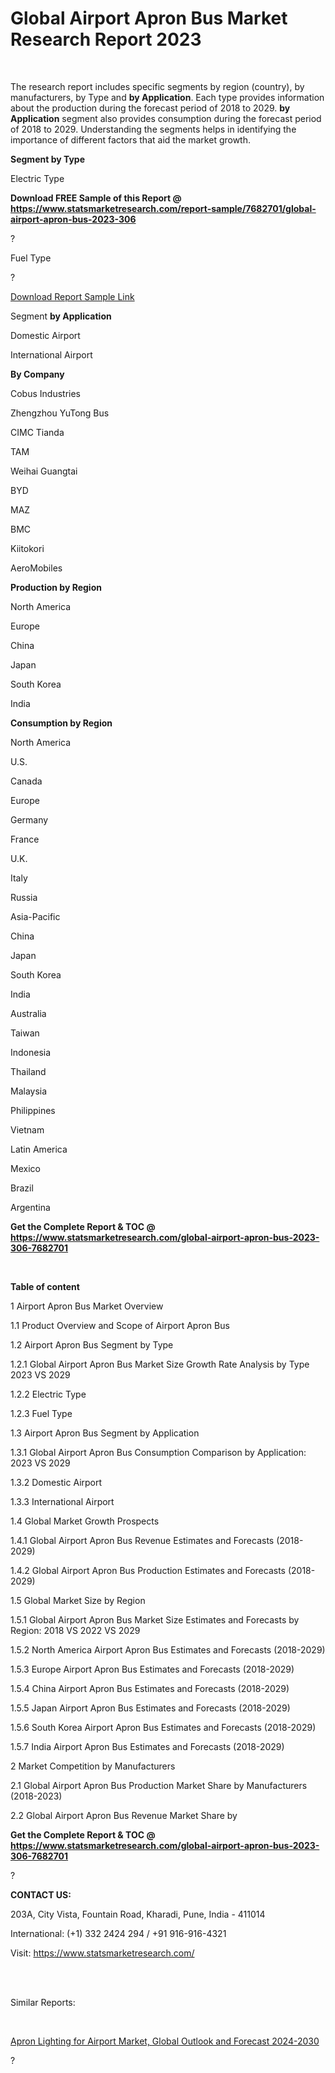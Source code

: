 <h1>Global Airport Apron Bus Market Research Report 2023</h1><br/><p>The research report includes specific segments by region (country), by manufacturers, by Type and <strong>by Application</strong>. Each type provides information about the production during the forecast period of 2018 to 2029. <strong>by Application</strong> segment also provides consumption during the forecast period of 2018 to 2029. Understanding the segments helps in identifying the importance of different factors that aid the market growth.</p>
 
 
 
 <p><strong>Segment by Type</strong></p>
 
 
 
 <p>Electric Type</p>
 
 
 
 <div><b>Download FREE Sample of this Report @ <a href="https://www.statsmarketresearch.com/download-free-sample/7682701/global-airport-apron-bus-2023-306">https://www.statsmarketresearch.com/report-sample/7682701/global-airport-apron-bus-2023-306</a></b></div>
 
 
 
 <p>? </p>
 
 
 
 <p>Fuel Type</p>
 
 
 
 <p>? </p>
 
 
 
 <p><a href="https://www.statsmarketresearch.com/download-free-sample/7682701/global-airport-apron-bus-2023-306">Download Report Sample Link</a></p>
 
 
 
 <p>Segment <strong>by Application</strong></p>
 
 
 
 <p>Domestic Airport</p>
 
 
 
 <p>International Airport</p>
 
 
 
 <p><strong>By Company</strong></p>
 
 
 
 <p>Cobus Industries</p>
 
 
 
 <p>Zhengzhou YuTong Bus</p>
 
 
 
 <p>CIMC Tianda</p>
 
 
 
 <p>TAM</p>
 
 
 
 <p>Weihai Guangtai</p>
 
 
 
 <p>BYD</p>
 
 
 
 <p>MAZ</p>
 
 
 
 <p>BMC</p>
 
 
 
 <p>Kiitokori</p>
 
 
 
 <p>AeroMobiles</p>
 
 
 
 <p><strong>Production by Region</strong></p>
 
 
 
 <p>North America</p>
 
 
 
 <p>Europe</p>
 
 
 
 <p>China</p>
 
 
 
 <p>Japan</p>
 
 
 
 <p>South Korea</p>
 
 
 
 <p>India</p>
 
 
 
 <p><strong>Consumption by Region</strong></p>
 
 
 
 <p>North America</p>
 
 
 
 <p>U.S.</p>
 
 
 
 <p>Canada</p>
 
 
 
 <p>Europe</p>
 
 
 
 <p>Germany</p>
 
 
 
 <p>France</p>
 
 
 
 <p>U.K.</p>
 
 
 
 <p>Italy</p>
 
 
 
 <p>Russia</p>
 
 
 
 <p>Asia-Pacific</p>
 
 
 
 <p>China</p>
 
 
 
 <p>Japan</p>
 
 
 
 <p>South Korea</p>
 
 
 
 <p>India</p>
 
 
 
 <p>Australia</p>
 
 
 
 <p>Taiwan</p>
 
 
 
 <p>Indonesia</p>
 
 
 
 <p>Thailand</p>
 
 
 
 <p>Malaysia</p>
 
 
 
 <p>Philippines</p>
 
 
 
 <p>Vietnam</p>
 
 
 
 <p>Latin America</p>
 
 
 
 <p>Mexico</p>
 
 
 
 <p>Brazil</p>
 
 
 
 <p>Argentina</p>
 
 
 
 <div><b>Get the Complete Report & TOC @ <a href="https://www.statsmarketresearch.com/global-airport-apron-bus-2023-306-7682701">https://www.statsmarketresearch.com/global-airport-apron-bus-2023-306-7682701</a></b></div>
 
 
 
 <p><br />
 
 <b>Table of content</b></p>
 
 
 
 <p>1 Airport Apron Bus Market Overview<br />
 
 1.1 Product Overview and Scope of Airport Apron Bus<br />
 
 1.2 Airport Apron Bus Segment by Type<br />
 
 1.2.1 Global Airport Apron Bus Market Size Growth Rate Analysis by Type 2023 VS 2029<br />
 
 1.2.2 Electric Type<br />
 
 1.2.3 Fuel Type<br />
 
 1.3 Airport Apron Bus Segment by Application<br />
 
 1.3.1 Global Airport Apron Bus Consumption Comparison by Application: 2023 VS 2029<br />
 
 1.3.2 Domestic Airport<br />
 
 1.3.3 International Airport<br />
 
 1.4 Global Market Growth Prospects<br />
 
 1.4.1 Global Airport Apron Bus Revenue Estimates and Forecasts (2018-2029)<br />
 
 1.4.2 Global Airport Apron Bus Production Estimates and Forecasts (2018-2029)<br />
 
 1.5 Global Market Size by Region<br />
 
 1.5.1 Global Airport Apron Bus Market Size Estimates and Forecasts by Region: 2018 VS 2022 VS 2029<br />
 
 1.5.2 North America Airport Apron Bus Estimates and Forecasts (2018-2029)<br />
 
 1.5.3 Europe Airport Apron Bus Estimates and Forecasts (2018-2029)<br />
 
 1.5.4 China Airport Apron Bus Estimates and Forecasts (2018-2029)<br />
 
 1.5.5 Japan Airport Apron Bus Estimates and Forecasts (2018-2029)<br />
 
 1.5.6 South Korea Airport Apron Bus Estimates and Forecasts (2018-2029)<br />
 
 1.5.7 India Airport Apron Bus Estimates and Forecasts (2018-2029)<br />
 
 2 Market Competition by Manufacturers<br />
 
 2.1 Global Airport Apron Bus Production Market Share by Manufacturers (2018-2023)<br />
 
 2.2 Global Airport Apron Bus Revenue Market Share by</p>
 
 
 
 <div><b>Get the Complete Report & TOC @ <a href="https://www.statsmarketresearch.com/global-airport-apron-bus-2023-306-7682701">https://www.statsmarketresearch.com/global-airport-apron-bus-2023-306-7682701</a></b></div>
 
 
 
 <p>? </p>
 
 
 
 <p><b>CONTACT US:</b><br />
 
 203A, City Vista, Fountain Road, Kharadi, Pune, India - 411014<br />
 
 International: (+1) 332 2424 294 / +91 916-916-4321<br />
 
 Visit: <a href="https://www.statsmarketresearch.com/">https://www.statsmarketresearch.com/</a><br />
 
 <br />
 
 <br />
 
 Similar Reports:<br />
 
 <br />
 
 <a href="https://www.statsmarketresearch.com/global-apron-lighting-for-airport-forecast-2024-2030-21-7931740">Apron Lighting for Airport Market, Global Outlook and Forecast 2024-2030</a><br />
 
 ? </p>